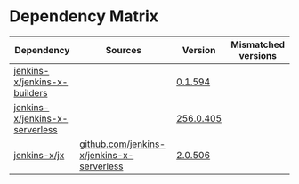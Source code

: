 # Dependency Matrix

Dependency | Sources | Version | Mismatched versions
---------- | ------- | ------- | -------------------
[jenkins-x/jenkins-x-builders](https://github.com/jenkins-x/jenkins-x-builders) |  | [0.1.594](https://github.com/jenkins-x/jenkins-x-builders/releases/tag/v0.1.594) | 
[jenkins-x/jenkins-x-serverless](https://github.com/jenkins-x/jenkins-x-serverless) |  | [256.0.405](https://github.com/jenkins-x/jenkins-x-serverless/releases/tag/v256.0.405) | 
[jenkins-x/jx](https://github.com/jenkins-x/jx) | [github.com/jenkins-x/jenkins-x-serverless](https://github.com/jenkins-x/jenkins-x-serverless) | [2.0.506](https://github.com/jenkins-x/jx/releases/tag/v2.0.506) | 
